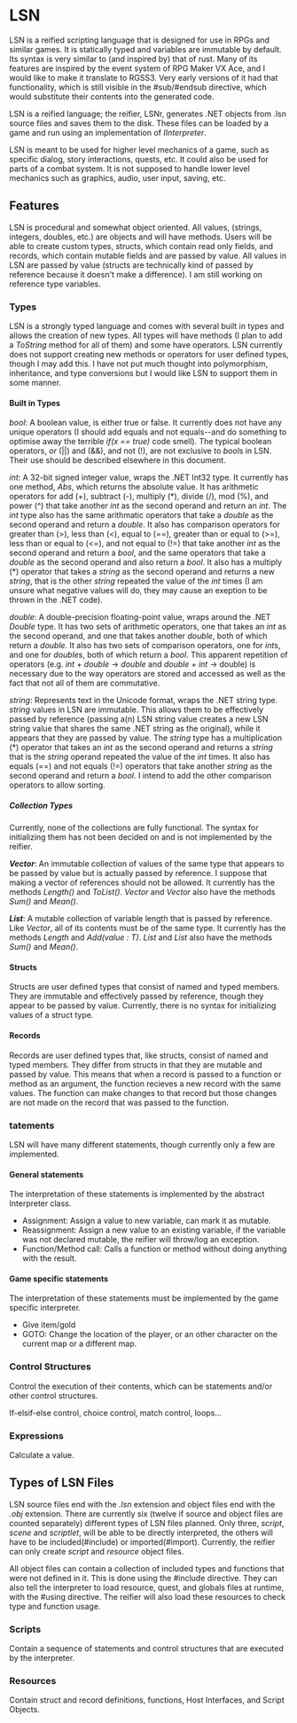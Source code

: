 # LSN
LSN is a reified scripting language that is designed for use in RPGs and similar games. It is statically typed and variables are immutable by default. Its syntax is very similar to (and inspired by) that of rust. Many of its features are inspired by the event system of RPG Maker VX Ace, and I would like to make it translate to RGSS3. Very early versions of it had that functionality, which is still visible in the #sub/#endsub directive, which would substitute their contents into the generated code.

LSN is a reified language; the reifier, LSNr, generates .NET objects from .lsn source files and saves them to the disk. These files can be loaded by a game and run using an implementation of *IInterpreter*.

LSN is meant to be used for higher level mechanics of a game, such as specific dialog, story interactions, quests, etc. It could also be used for parts of a combat system. It is not supposed to handle lower level mechanics such as graphics, audio, user input, saving, etc. 

## Features
LSN is procedural and somewhat object oriented. All values, (strings, integers, doubles, etc.) are objects and will have methods. Users will be able to create custom types, structs, which contain read only fields, and records, which contain mutable fields and are passed by value. All values in LSN are passed by value (structs are technically kind of passed by reference because it doesn't make a difference). I am still working on reference type variables.

### Types
LSN is a strongly typed language and comes with several built in types and allows the creation of new types. All types will have methods (I plan to add a *ToString* method for all of them) and some have operators. LSN currently does not support creating new methods or operators for user defined types, though I may add this. I have not put much thought into polymorphism, inheritance, and type conversions but I would like LSN to support them in some manner.
#### Built in Types
*bool*: A boolean value, is either true or false. It currently does not have any unique operators (I should add equals and not equals--and do something to optimise away the terrible *if(x == true)* code smell). The typical boolean operators, *or* (||) and (&&), and not (!), are not exclusive to *bool*s in LSN. Their use should be described elsewhere in this document.

*int*: A 32-bit signed integer value, wraps the .NET Int32 type. It currently has one method, *Abs*, which returns the absolute value. It has arithmetic operators for add (+), subtract (-), multiply (\*), divide (/), mod (%), and power (^) that take another *int* as the second operand and return an *int*. The *int* type also has the same arithmatic operators that take a *double* as the second operand and return a *double*. It also has comparison operators for greater than (>), less than (<), equal to (==), greater than or equal to (>=), less than or equal to (<=), and not equal to (!=) that take another *int* as the second operand and return a *bool*, and the same operators that take a *double* as the second operand and also return a *bool*. It also has a multiply (\*) operator that takes a *string* as the second operand and returns a new *string*, that is the other *string* repeated the value of the *int* times (I am unsure what negative values will do, they may cause an exeption to be thrown in the .NET code).

*double*: A double-precision floating-point value, wraps around the .NET *Double* type. It has two sets of arithmetic operators, one that takes an *int* as the second operand, and one that takes another *double*, both of which return a *double*. It also has two sets of comparison operators, one for *int*s, and one for *double*s, both of which return a *bool*. This apparent repetition of operators (e.g. *int* + *double* -> *double* and *double* + *int* -> double) is necessary due to the way operators are stored and accessed as well as the fact that not all of them are commutative.

*string*: Represents text in the Unicode format, wraps the .NET string type. *string* values in LSN are immutable. This allows them to be effectively passed by reference (passing a(n) LSN string value creates a new LSN string value that shares the same .NET string as the original), while it appears that they are passed by value. The *string* type has a multiplication (\*) operator that takes an *int* as the second operand and returns a *string* that is the *string* operand repeated the value of the *int* times. It also has equals (==) and not equals (!=) operators that take another *string* as the second operand and return a *bool*. I intend to add the other comparison operators to allow sorting.

##### Collection Types
Currently, none of the collections are fully functional. The syntax for initializing them has not been decided on and is not implemented by the reifier.

***Vector<T>***: An immutable collection of values of the same type that appears to be passed by value but is actually passed by reference. I suppose that making a vector of references should not be allowed. It currently has the methods *Length()* and *ToList()*. *Vector<int>* and *Vector<double>* also have the methods *Sum()* and *Mean()*.

***List<T>***: A mutable collection of variable length that is passed by reference. Like *Vector<T>*, all of its contents must be of the same type. It currently has the methods *Length* and *Add(value : T)*. *List<int>* and *List<double>* also have the methods *Sum()* and *Mean()*.

#### Structs
Structs are user defined types that consist of named and typed members. They are immutable and effectively passed by reference, though they appear to be passed by value. Currently, there is no syntax for initializing values of a struct type.
#### Records
Records are user defined types that, like structs, consist of named and typed members. They differ from structs in that they are mutable and passed by value. This means that when a record is passed to a function or method as an argument, the function recieves a new record with the same values. The function can make changes to that record but those changes are not made on the record that was passed to the function.
### tatements
LSN will have many different statements, though currently only a few are implemented.

#### General statements
The interpretation of these statements is implemented by the abstract Interpreter class.

* Assignment: Assign a value to new variable, can mark it as mutable.
* Reassignment: Assign a new value to an existing variable, if the variable was not declared mutable, the reifier will throw/log an exception.
* Function/Method call: Calls a function or method without doing anything with the result.

#### Game specific statements
The interpretation of these statements must be implemented by the game specific interpreter.

* Give item/gold
* GOTO: Change the location of the player, or an other character on the current map or a different map.

### Control Structures
Control the execution of their contents, which can be statements and/or other control structures.

If-elsif-else control, choice control, match control, loops...

### Expressions
Calculate a value.

## Types of LSN Files
LSN source files end with the *.lsn* extension and object files end with the *.obj* extension. There are currently six (twelve if source and object files are counted separately) different types of LSN files planned. Only three, *script*, *scene* and *scriptlet*, will be able to be directly interpreted, the others will have to be included(#include) or imported(#import). Currently, the reifier can only create *script* and *resource* object files.

All object files can contain a collection of included types and functions that were not defined in it.
This is done using the #include directive. They can also tell the interpreter to load resource, quest, and globals files at runtime, with the #using directive. The reifier will also load these resources to check type and function usage.

### Scripts
Contain a sequence of statements and control structures that are executed by the interpreter.

### Resources
Contain struct and record definitions, functions, Host Interfaces, and Script Objects.

